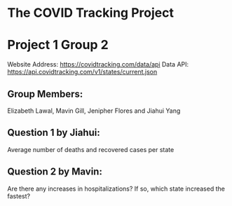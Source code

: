 # The COVID Tracking Project
# Project 1 Group 2

Website Address: https://covidtracking.com/data/api
Data API: https://api.covidtracking.com/v1/states/current.json

## Group Members:

Elizabeth Lawal, Mavin Gill, Jenipher Flores and Jiahui Yang

## Question 1 by Jiahui: 

Average number of deaths and recovered cases per state

## Question 2 by Mavin:

Are there any increases in hospitalizations? If so, which state increased the fastest?
